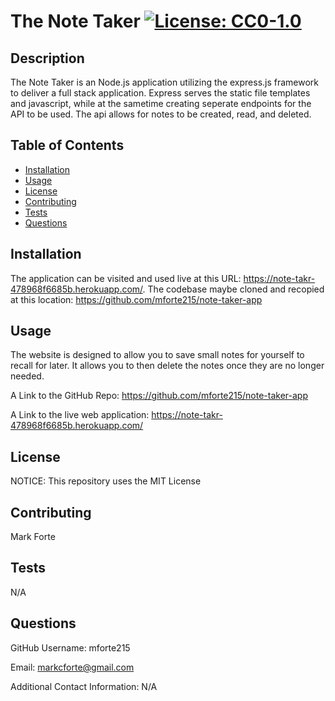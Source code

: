 # The Note Taker [![License: CC0-1.0](https://licensebuttons.net/l/zero/1.0/80x15.png)](http://creativecommons.org/publicdomain/zero/1.0/)

## Description

The Note Taker is an Node.js application utilizing the express.js framework to deliver a full stack application. Express serves the static file templates and javascript, while at the sametime creating seperate endpoints for the API to be used. The api allows for notes to be created, read, and deleted.

## Table of Contents

- [Installation](#installation)
- [Usage](#usage)
- [License](#license)
- [Contributing](#contributing)
- [Tests](#tests)
- [Questions](#questions)

## Installation

The application can be visited and used live at this URL: https://note-takr-478968f6685b.herokuapp.com/. The codebase maybe cloned and recopied at this location: https://github.com/mforte215/note-taker-app

## Usage

The website is designed to allow you to save small notes for yourself to recall for later. It allows you to then delete the notes once they are no longer needed.

A Link to the GitHub Repo: https://github.com/mforte215/note-taker-app

A Link to the live web application: https://note-takr-478968f6685b.herokuapp.com/

## License

NOTICE: This repository uses the MIT License

## Contributing

Mark Forte

## Tests

N/A

## Questions

GitHub Username: mforte215

Email: markcforte@gmail.com

Additional Contact Information: N/A
